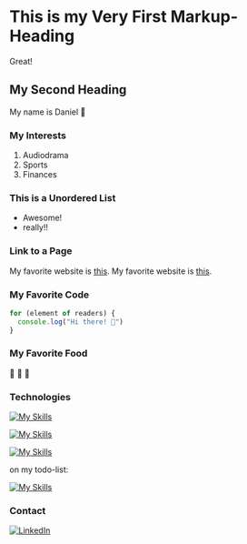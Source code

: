 # This is my Very First Markup-Heading
Great! 

## My Second Heading 
My name is Daniel 🦄

### My Interests
1. Audiodrama
2. Sports
3. Finances

### This is a Unordered List
- Awesome!
- really!!

### Link to a Page
My favorite website is [this](https://www.danielkaser.de/code).
My favorite website is <a href="https://www.danielkaser.de/code" target="_blank">this</a>.

### My Favorite Code
``` js
for (element of readers) {
  console.log("Hi there! 👋")
}
```

### My Favorite Food 
🍕 🍫 🥐

### Technologies

[![My Skills](https://skillicons.dev/icons?i=js,html,css,linux)](https://skillicons.dev)

[![My Skills](https://skillicons.dev/icons?i=github)](https://skillicons.dev)

[![My Skills](https://skillicons.dev/icons?i=wordpress,ps)](https://skillicons.dev)

on my todo-list:

[![My Skills](https://skillicons.dev/icons?i=react,nodejs,express,nextjs,mongodb,ts,tailwind,svelte)](https://skillicons.dev)

<!--- [![My Skills](https://skillicons.dev/icons?i=bootstrap,pr,regex)](https://skillicons.dev) -->

### Contact
<a href="https://linkedin.com/in/schokoladenpo" target="_blank">![LinkedIn](https://img.shields.io/badge/LinkedIn-0077B5?style=for-the-badge&logo=linkedin&logoColor=white)</a>

<!--- [![Contact](https://skillicons.dev/icons?i=instagram,linkedin,twitter)](https://skillicons.dev) -->
